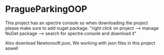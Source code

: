 # PragueParkingOOP

This project has an spectre console so when downloading the project please make sure to add nuget package. "right click on project --> manage NuGet package --> search for spectre.console and download it"

Also download Newtonsoft.json, We working with json files in this project aswell
